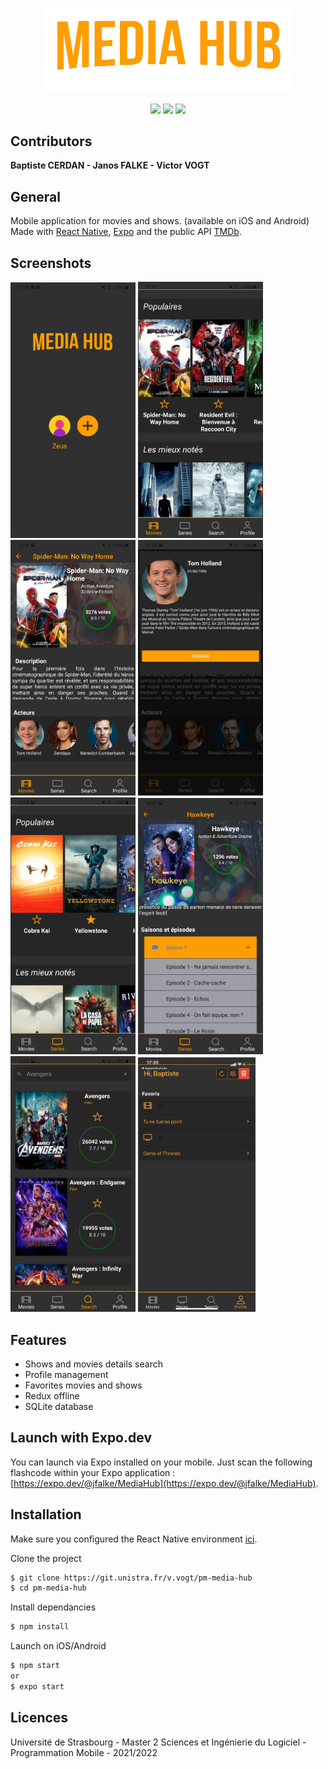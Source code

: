 <p align="center">
  <img src="src/assets/mh_trans_crop.png" width="400"><br>
</p>

<p align="center">
  <img src="https://img.shields.io/badge/react-17.01-green.svg" />
  <img src="https://img.shields.io/badge/react--native-0.64.3-blue.svg" />
  <img src="https://img.shields.io/badge/expo-43.0.2-critical.svg" />
</p>

## Contributors

**Baptiste CERDAN - Janos FALKE - Victor VOGT**

## General

Mobile application for movies and shows. (available on iOS and Android)
Made with [React Native](https://reactnative.dev/), [Expo](https://expo.dev/) and the public API [TMDb](https://www.themoviedb.org/).


## Screenshots

<img src="src/assets/screenshot/screen1.jpg" width="200" />
<img src="src/assets/screenshot/screen2.jpg" width="200" />
<img src="src/assets/screenshot/screen3.jpg" width="200" />
<img src="src/assets/screenshot/screen4.jpg" width="200" />
<img src="src/assets/screenshot/screen5.jpg" width="200" />
<img src="src/assets/screenshot/screen6.jpg" width="200" />
<img src="src/assets/screenshot/screen7.jpg" width="200" />
<img src="src/assets/screenshot/screen8.png" width="188" />

## Features

- Shows and movies details search
- Profile management
- Favorites movies and shows
- Redux offline
- SQLite database

## Launch with Expo.dev

You can launch via Expo installed on your mobile.
Just scan the following flashcode within your Expo application : [https://expo.dev/@jfalke/MediaHub](https://expo.dev/@jfalke/MediaHub).

## Installation

Make sure you configured the React Native environment [ici](https://reactnative.dev/docs/environment-setup).

Clone the project

```sh
$ git clone https://git.unistra.fr/v.vogt/pm-media-hub
$ cd pm-media-hub
```

Install dependancies

```sh
$ npm install
```

Launch on iOS/Android

```sh
$ npm start
or
$ expo start
```

## Licences

Université de Strasbourg - Master 2 Sciences et Ingénierie du Logiciel - Programmation Mobile - 2021/2022
